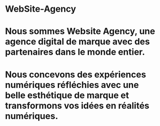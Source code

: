 # WebSite-Agency

# Nous sommes Website Agency, une agence digital de marque avec des partenaires dans le monde entier.

# Nous concevons des expériences numériques réfléchies avec une belle esthétique de marque et transformons vos idées en réalités numériques.
